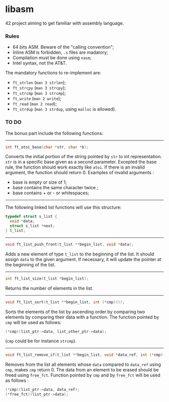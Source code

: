 # libasm
42 project aiming to get familiar with assembly language.

### Rules
- 64 bits ASM. Beware of the "calling convention";
- Inline ASM is forbidden, `.s` files are madatory;
- Compilation must be done using `nasm`;
- Intel syntax, not the AT&T.

The mandatory functions to re-implement are:

- `ft_strlen` (`man 3 strlen`);
- `ft_strcpy` (`man 3 strcpy`);
- `ft_strcmp` (`man 3 strcmp`);
- `ft_write` (`man 2 write`);
- `ft_read` (`man 2 read`);
- `ft_strdup` (`man 3 strdup`, using `malloc` is allowed).

### TO DO
The bonus part include the following functions:

---
```C
int ft_atoi_base(char *str, char *b);
```
Converts the initial portion of the string pointed by `str` to int
representation. `str` is in a specific base given as a second parameter. Excepted the base rule, the function should work exactly like `atoi`. If there is an invalid argument, the function should return 0. Examples of invalid
arguments :
- base is empty or size of 1;
- base contains the same character twice ;
- base contains + or - or whitespaces;

---
The following linked list functions will use this structure:
```C
typedef struct s_list {
  void *data;
  struct s_list *next;
} t_list;
```

---
```C
void ft_list_push_front(t_list **begin_list, void *data);
```
Adds a new element of type `t_list` to the beginning of the list. It should assign `data` to the given argument. If necessary, it will update the pointer at the beginning of the list.

---
```C
int ft_list_size(t_list *begin_list);
```
Returns the number of elements in the list.

---
```C
void ft_list_sort(t_list **begin_list, int (*cmp)());
```
Sorts the elements of the list by ascending order by comparing two elements by comparing their data with a function. The function pointed by `cmp` will be used as follows:
```C
(*cmp)(list_ptr->data, list_other_ptr->data);
```
(`cmp` could be for instance `strcmp`).

---
```C
void ft_list_remove_if(t_list **begin_list, void *data_ref, int (*cmp)(), void (*free_fct)(void *));
```
Removes from the list all elements whose `data` compared to `data_ref` using `cmp`, makes `cmp` return 0. The data from an element to be erased should be freed using `free_fct`.
Function pointed by `cmp` and by `free_fct` will be used as follows :
```C
(*cmp)(list_ptr->data, data_ref);
(*free_fct)(list_ptr->data);
```
